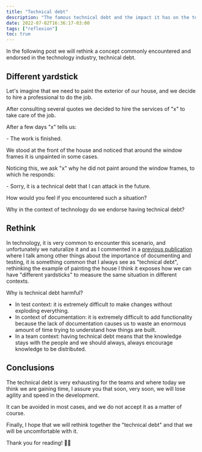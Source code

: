 ```yaml
---
title: "Technical debt"
description: "The famous technical debt and the impact it has on the teams."
date: 2022-07-02T16:36:17-03:00
tags: ["reflexion"]
toc: true
---
```

In the following post we will rethink a concept commonly encountered and endorsed 
in the technology industry, technical debt.

## Different yardstick

Let's imagine that we need to paint the exterior of our house, and we decide to hire a professional to do the job.

After consulting several quotes we decided to hire the services of "x" to take care of the job.

After a few days "x" tells us:

\- The work is finished.

We stood at the front of the house and noticed that around the window frames it is unpainted in some cases.

Noticing this, we ask "x" why he did not paint around the window frames, to which he responds:

\- Sorry, it is a technical debt that I can attack in the future.

How would you feel if you encountered such a situation?

Why in the context of technology do we endorse having technical debt?

## Rethink

In technology, it is very common to encounter this scenario, and unfortunately we naturalize it and as 
I commented in a [previous publication](https://luispe.github.io/blog/posts/mistakes-and-learnings/) 
where I talk among other things about the importance of documenting and testing, it is something common that 
I always see as "technical debt", rethinking the example of painting the house I think it exposes 
how we can have "different yardsticks" to measure the same situation in different contexts.

Why is technical debt harmful?
- In test context: it is extremely difficult to make changes without exploding everything.
- In context of documentation: it is extremely difficult to add functionality because the lack of 
documentation causes us to waste an enormous amount of time trying to understand how things are built.
- In a team context: having technical debt means that the knowledge stays with the people and we should always, 
always encourage knowledge to be distributed.


## Conclusions

The technical debt is very exhausting for the teams and where today we think we are gaining time, 
I assure you that soon, very soon, we will lose agility and speed in the development.

It can be avoided in most cases, and we do not accept it as a matter of course.

Finally, I hope that we will rethink together the "technical debt" and that we will be uncomfortable with it.

Thank you for reading! 👋🏽
